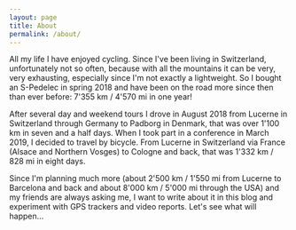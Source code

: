 ```yaml
---
layout: page
title: About
permalink: /about/
---
```


All my life I have enjoyed cycling. Since I've been living in Switzerland, unfortunately not so often, because with all the mountains it can be very, very exhausting, especially since I'm not exactly a lightweight. So I bought an S-Pedelec in spring 2018 and have been on the road more since then than ever before: 7'355 km / 4'570 mi in one year!

After several day and weekend tours I drove in August 2018 from Lucerne in Switzerland through Germany to Padborg in Denmark, that was over 1'100 km in seven and a half days. When I took part in a conference in March 2019, I decided to travel by bicycle. From Lucerne in Switzerland via France (Alsace and Northern Vosges) to Cologne and back, that was 1'332 km / 828 mi in eight days.

Since I'm planning much more (about 2'500 km / 1'550 mi from Lucerne to Barcelona and back and about 8'000 km / 5'000 mi through the USA) and my friends are always asking me, I want to write about it in this blog and experiment with GPS trackers and video reports. Let's see what will happen…
